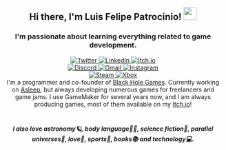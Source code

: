 



<h2 id="header" align="center">
Hi there, I'm Luis Felipe Patrocinio! <img src="https://media.giphy.com/media/hvRJCLFzcasrR4ia7z/giphy.gif" width="30px"/>
</h2>

<h3 id="header" align="center">
I'm passionate about learning everything related to game development. 
</h3>
 

<div id="badges" align="center">
  <a href="https://twitter.com/patrocinioluisf">
    <img src="https://img.shields.io/twitter/url/https/twitter.com/patrocinioluisf.svg??style=flat&label=%20%40patrocinioluisf" alt="Twitter"/>
  </a>
  <a href="https://linkedin.com/in/luisfpatrocinio/">
    <img src="https://img.shields.io/badge/-luisfpatrocinio-blue?style=flat&logo=Linkedin&logoColor=white&link=https://www.linkedin.com/in/luisfpatrocinio/" alt="LinkedIn"/>
  </a>
  <a href="https://patrocinioluisf.itch.io">
    <img src="https://img.shields.io/badge/Itch.io-FA5C5C?style=flat&logo=itchdotio&logoColor=white" alt="Itch.io"/>
  </a>
</div>
                                                                                                          
                                                                                                          
<div id="badges" align="center">
  <a href="https://discordapp.com/users/256614318571782154/">
    <img src="https://img.shields.io/badge/Discord-5865F2?style=flat&logo=discord&logoColor=white" alt="Discord"/>
  </a>
  <a href="mailto:patrocinioluisf@gmail.com">
    <img src="https://img.shields.io/badge/Gmail-D14836?style=flat&logo=gmail&logoColor=white" alt="Gmail"/>
  </a>
  <a href="https://www.instagram.com/luisf.patrocinio/">
    <img src="https://img.shields.io/badge/Instagram-E4405F?style=flat&logo=instagram&logoColor=white" alt="Instagram"/>
  </a>
</div>

<div id="badges" align="center">
  <a href="https://steamcommunity.com/id/patrocinioluisf/">
    <img src="https://img.shields.io/badge/Steam-000000?style=flat&logo=steam&logoColor=white" alt="Steam"/>
  </a>
  <a href="https://account.xbox.com/en-US/Profile?gamerTag=&csrf=A2O0H-OOP2hz1Jpr4auTfGnnWbWZDuWEbSW3ddTeT9sVQugxfqVdJH4lDXuPKlqZkZCLRze-bTTEWF2HzYZ8nBVzNVc1">
    <img src="https://img.shields.io/badge/Xbox-107C10?style=flat&logo=xbox&logoColor=white" alt="Xbox"/>
  </a>
</div>

<div align="center">
I'm a programmer and co-founder of <a href="https://www.blackhole.games/">Black Hole Games</a>. Currently working on <a href="http://bit.ly/AsleepSteam">Asleep</a>, but always developing numerous games for freelancers and game jams.
I use GameMaker for several years now, and I am always producing games, most of them available on my <a href="https://patrocinioluisf.itch.io">Itch.io</a>!
</div>

#

<h5 align="center">
I also love astronomy🪐, body language🧘‍♂️, science fiction🧬, parallel universes🌌, love💞, sports🏐, books📚 and technology💻.
</h5>

[bhgwebsite]: https://www.blackhole.games/
[asleepwebsite]: http://bit.ly/AsleepSteam
[twitterlink]: https://twitter.com/patrocinioluisf
[instagramlink]: https://www.instagram.com/luisf.patrocinio/
[discordlink]: https://discordapp.com/users/256614318571782154/
[bhgdiscordlink]: https://discord.gg/Y9zTPXpdw9
[itchiolink]: https://patrocinioluisf.itch.io
